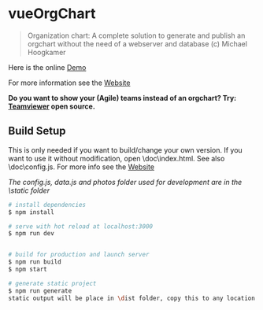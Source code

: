 # vueOrgChart

> Organization chart:
> A complete solution to generate and publish an orgchart without the need of a webserver and database
> (c) Michael Hoogkamer

Here is the online [Demo](https://hoogkamer.github.io/vue-org-chart/)

For more information see the [Website](https://freeorgchart.netlify.app/)

**Do you want to show your (Agile) teams instead of an orgchart? Try: [Teamviewer](https://github.com/Hoogkamer/TeamViewer) open source.**

## Build Setup

This is only needed if you want to build/change your own version. If you want to use it without modification, open \doc\index.html. See also \doc\config.js. For more info see the [Website](https://freeorgchart.netlify.app/)

_The config.js, data.js and photos folder used for development are in the \static folder_

```bash
# install dependencies
$ npm install

# serve with hot reload at localhost:3000
$ npm run dev


# build for production and launch server
$ npm run build
$ npm start

# generate static project
$ npm run generate
static output will be place in \dist folder, copy this to any location
```
